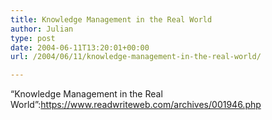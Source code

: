 ```yaml
---
title: Knowledge Management in the Real World
author: Julian
type: post
date: 2004-06-11T13:20:01+00:00
url: /2004/06/11/knowledge-management-in-the-real-world/

---
```

&#8220;Knowledge Management in the Real World&#8221;:https://www.readwriteweb.com/archives/001946.php